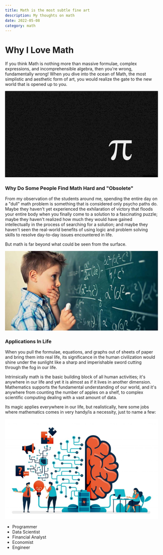 ```yaml
---
title: Math is the most subtle fine art
description: My thoughts on math
date: 2022-05-08
category: math
---
```


# Why I Love Math

If you think Math is nothing more than massive formulae, complex expressions, and incomprehensible algebra, then you're wrong, fundamentally wrong! When you dive into the ocean of Math, the most simplistic and aesthetic form of art, you would realize the gate to the new world that is opened up to you.

![](https://raw.githubusercontent.com/timthedev07/my-website/dev/assets/math-pi.jpg)

### Why Do Some People Find Math Hard and "Obsolete"

From my observation of the students around me, spending the entire day on a "dull" math problem is something that is considered only psycho paths do. Maybe they haven't yet experienced the exhilaration of victory that floods your entire body when you finally come to a solution to a fascinating puzzle; maybe they haven't realized how much they would have gained intellectually in the process of searching for a solution; and maybe they haven't seen the real-world benefits of using logic and problem solving skills to resolve day-to-day issues encountered in life.

But math is far beyond what could be seen from the surface.

![](https://raw.githubusercontent.com/timthedev07/my-website/dev/assets/sad-kid-math.jpg)

### Applications In Life

When you pull the formulae, equations, and graphs out of sheets of paper and bring them into real life, its significance in the human civilization would shine under the sunlight like a sharp and imperishable sword cutting through the fog in our life.

Intrinsically math is the basic building block of all human activities; it's anywhere in our life and yet it is almost as if it lives in another dimension. Mathematics supports the fundamental understanding of our world, and it's anywhere from counting the number of apples on a shelf, to complex scientific computing dealing with a vast amount of data.

Its magic applies everywhere in our life, but realistically, here some jobs where mathematics comes in very handy/is a necessity, just to name a few:

![](https://raw.githubusercontent.com/timthedev07/my-website/dev/assets/math-applications.jpg)

- Programmer
- Data Scientist
- Financial Analyst
- Economist
- Engineer
